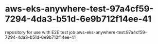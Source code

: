 # aws-eks-anywhere-test-97a4cf59-7294-4da3-b51d-6e9b712f14ee-41
repository for use with E2E test job aws-eks-anywhere-test:97a4cf59-7294-4da3-b51d-6e9b712f14ee-41
